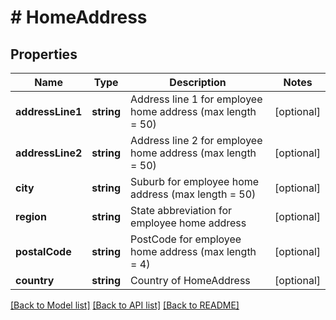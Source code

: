 # # HomeAddress

## Properties

Name | Type | Description | Notes
------------ | ------------- | ------------- | -------------
**addressLine1** | **string** | Address line 1 for employee home address (max length &#x3D; 50) | [optional] 
**addressLine2** | **string** | Address line 2 for employee home address (max length &#x3D; 50) | [optional] 
**city** | **string** | Suburb for employee home address (max length &#x3D; 50) | [optional] 
**region** | **string** | State abbreviation for employee home address | [optional] 
**postalCode** | **string** | PostCode for employee home address (max length &#x3D; 4) | [optional] 
**country** | **string** | Country of HomeAddress | [optional] 

[[Back to Model list]](../../README.md#documentation-for-models) [[Back to API list]](../../README.md#documentation-for-api-endpoints) [[Back to README]](../../README.md)



